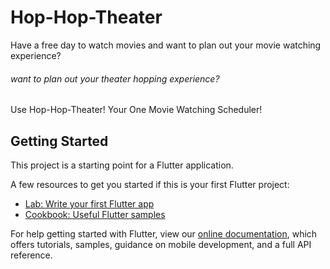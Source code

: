# Hop-Hop-Theater

Have a free day to watch movies and want to plan out your movie watching experience?
###### want to plan out your theater hopping experience?
Use Hop-Hop-Theater! Your One Movie Watching Scheduler!


## Getting Started

This project is a starting point for a Flutter application.

A few resources to get you started if this is your first Flutter project:

- [Lab: Write your first Flutter app](https://flutter.io/docs/get-started/codelab)
- [Cookbook: Useful Flutter samples](https://flutter.io/docs/cookbook)

For help getting started with Flutter, view our 
[online documentation](https://flutter.io/docs), which offers tutorials, 
samples, guidance on mobile development, and a full API reference.
